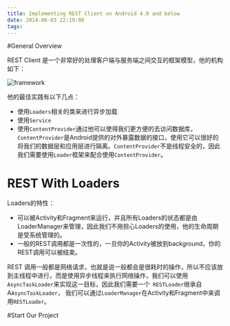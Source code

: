 ```yaml
---
title: Implementing REST Client on Android 4.0 and below
date: 2014-06-03 22:19:00
tags: 
---
```


#General Overview

REST Client 是一个非常好的处理客户端与服务端之间交互的框架模型，他的机构如下：

![framework](http://blog.tedyin.me/images/framework.png)

他的最佳实践有以下几点：

+ 使用`Loaders`相关的类来进行异步加载
+ 使用`Service`
+ 使用`ContentProvider`通过他可以使得我们更方便的去访问数据库，`ContentProvider`是Android提供的对外暴露数据的接口，使用它可以很好的将我们的数据层和应用层进行隔离。`ContentProvider`不是线程安全的，因此我们需要使用`Loader`框架来配合使用`ContentProvider`。

# REST With Loaders
Loaders的特性：
+ 可以被Activity和Fragment来运行，并且所有Loaders的状态都是由LoaderManager来管理，因此我们不用担心Loaders的使用，他的生命周期是受系统管理的。
+ 一般的REST调用都是一次性的，一旦你的Activity被放到background，你的REST调用可以被结束。

REST 调用一般都是网络请求，也就是说一般都会是很耗时的操作，所以不应该放到主线程中进行，而是使用异步线程来执行网络操作，我们可以使用`AsyncTaskLoader`来实现这一目标，因此我们需要一个` RESTLoader`继承自A`AsyncTaskLoader`， 我们可以通过`LoaderManager`在Activity和Fragment中来调用`RESTLoader`。

#Start Our Project


